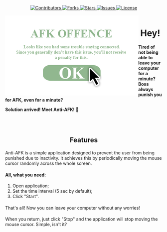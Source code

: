 <div align="center">
  <a href="https://github.com/tailllie/Anti-AFK/graphs/contributors">
    <img src="https://img.shields.io/github/contributors/tailllie/Anti-AFK.svg?style=for-the-badge" alt="Contributors" height="28">
  </a>
  <a href="https://github.com/tailllie/Anti-AFK/network/members">
    <img src="https://img.shields.io/github/forks/tailllie/Anti-AFK.svg?style=for-the-badge" alt="Forks" height="28">
  </a>
  <a href="https://github.com/tailllie/Anti-AFK/stargazers">
    <img src="https://img.shields.io/github/stars/tailllie/Anti-AFK.svg?style=for-the-badge" alt="Stars" height="28">
  </a>
  <a href="https://github.com/tailllie/Anti-AFK/issues">
    <img src="https://img.shields.io/github/issues/tailllie/Anti-AFK.svg?style=for-the-badge" alt="Issues" height="28">
  </a>
  <a href="https://github.com/tailllie/Anti-AFK/blob/main/license.md">
    <img src="https://img.shields.io/github/license/tailllie/Anti-AFK.svg?style=for-the-badge" alt="License" height="28">
  </a>
  <br>
  <br>
  <a href="https://github.com/tailllie/Anti-AFK">
    <img src="assets/antiafk.png" alt="Logo" width="427" height="256" align="left">
  </a>
</div>


<div align="center"><h1>Hey!</h1></div>

**Tired of not being able to leave your computer for a minute? Boss always punish you for AFK, even for a minute?**

**Solution arrived! Meet Anti-AFK!** 🎉️

<div>
<br>
<br>
</div>
<div align="center"><h2>Features</h2></div>

<div align="left">
<h4 style="font-weight: normal">Anti-AFK is a simple application designed to prevent the user from being punished due to inactivity. It achieves this by periodically moving the mouse cursor randomly across the whole screen.</h4>  

<h4>All, what you need:</h4>
<ol>
  <li>Open application;</li>
<li>Set the time interval (5 sec by default); </li>
<li>Click "Start".</li>
</ol>
<h4 style="font-weight: normal">That's all! Now you can leave your computer without any worries!</h4>
<h4 style="font-weight: normal">When you return, just click "Stop" and the application will stop moving the mouse cursor. Simple, isn't it?</h4>
</div>
